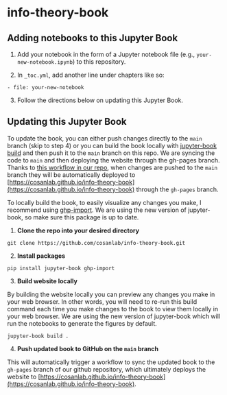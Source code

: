 # info-theory-book

## Adding notebooks to this Jupyter Book

1. Add your notebook in the form of a Jupyter notebook file (e.g., `your-new-notebook.ipynb`) to this repository.

2. In `_toc.yml`, add another line under chapters like so:

 ````- file: your-new-notebook````

3. Follow the directions below on updating this Jupyter Book.

## Updating this Jupyter Book

To update the book, you can either push changes directly to the `main` branch (skip to step 4) or you can build the book locally with [jupyter-book build](https://jupyterbook.org/start/build.html) and then push it to the `main` branch on this repo. We are syncing the code to `main` and then deploying the website through the gh-pages branch. Thanks to [this workflow in our repo](https://github.com/cosanlab/info-theory-book/blob/main/.github/workflows/deploy-book.yml), when changes are pushed to the `main` branch they will be automatically deployed to [https://cosanlab.github.io/info-theory-book](https://cosanlab.github.io/info-theory-book) through the `gh-pages` branch.

To locally build the book, to easily visualize any changes you make, I recommend using [ghp-import](https://github.com/c-w/ghp-import). We are using the new version of jupyter-book, so make sure this package is up to date.

1. **Clone the repo into your desired directory**

```git clone https://github.com/cosanlab/info-theory-book.git```

2. **Install packages**

```pip install jupyter-book ghp-import```

3. **Build website locally**

By building the website locally you can preview any changes you make in your web browser. In other words, you will need to re-run this build command each time you make changes to the book to view them locally in your web browser. We are using the new version of jupyter-book which will run the notebooks to generate the figures by default.

```jupyter-book build .```

4. **Push updated book to GitHub on the `main` branch**

This will automatically trigger a workflow to sync the updated book to the `gh-pages` branch of our github repository, which ultimately deploys the website to [https://cosanlab.github.io/info-theory-book](https://cosanlab.github.io/info-theory-book).
